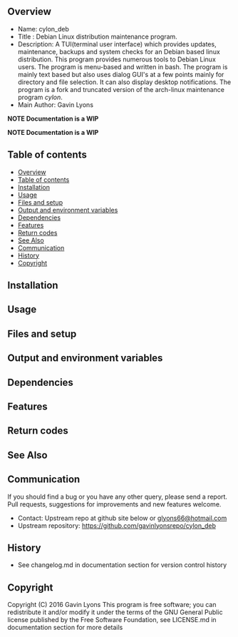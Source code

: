 Overview
--------------------------------------------
* Name: cylon_deb
* Title : Debian  Linux distribution maintenance program.
* Description: A TUI(terminal user interface) which provides updates, maintenance, 
backups and system checks for an Debian based linux distribution.
This program provides numerous tools 
to Debian Linux users. The program is menu-based and written in bash.
The program is mainly text based  but also uses dialog GUI's 
at a few points mainly for directory and file selection.
It can also display desktop notifications. 
The program is a fork and truncated version of the 
arch-linux maintenance program *cylon*.
* Main Author: Gavin Lyons 

**NOTE Documentation is a WIP**

**NOTE Documentation is a WIP**


Table of contents
---------------------------

  * [Overview](#overview)
  * [Table of contents](#table-of-contents)
  * [Installation](#installation)
  * [Usage](#usage)
  * [Files and setup](#files-and-setup)
  * [Output and environment variables](#output-and-environment-variables)
  * [Dependencies](#dependencies)
  * [Features](#features)
  * [Return codes](#return-codes)
  * [See Also](#see-also)
  * [Communication](#communication)
  * [History](#history)
  * [Copyright](#copyright)

Installation
-----------------------------------------------


Usage
-------------------------------------------


Files and setup
-----------------------------------------


Output and environment variables
-------------------------------------


Dependencies
-------------------------------------


Features
----------------------




Return codes
---------------------



See Also
-----------


Communication
-----------
If you should find a bug or you have any other query, 
please send a report.
Pull requests, suggestions for improvements
and new features welcome.
* Contact: Upstream repo at github site below or glyons66@hotmail.com
* Upstream repository: https://github.com/gavinlyonsrepo/cylon_deb

History
------------------
* See changelog.md in documentation section for version control history

 
Copyright
---------
Copyright (C) 2016 Gavin Lyons 
This program is free software; you can redistribute it and/or modify
it under the terms of the GNU General Public license published by
the Free Software Foundation, see LICENSE.md in documentation section 
for more details
